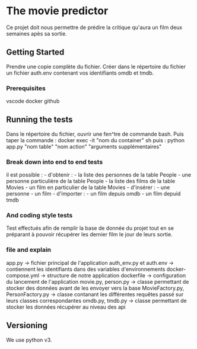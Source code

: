 # The movie predictor

Ce projet doit nous permettre de prédire la critique qu'aura un film deux semaines apès sa sortie.

## Getting Started

Prendre une copie complète du fichier. Créer dans le répertoire du fichier un fichier auth.env contenant vos identifiants omdb et tmdb.

### Prerequisites

vscode
docker
github


## Running the tests

Dans le répertoire du fichier, ouvrir une fen^tre de commande bash. Puis taper la commande :
docker exec -it "nom du container" sh
puis :
python app.py "nom table" "nom action" "arguments supplémentaires"

### Break down into end to end tests

il est possible :
    - d'obtenir :
        - la liste des personnes de la table People
        - une personne particulière de la table People
        - la liste des films de la table Movies
        - un film en particulier de la table Movies
    - d'insérer :
        - une personne
        - un film
    - d'importer :
        - un film depuis omdb
        - un film depuid tmdb

### And coding style tests

Test effectués afin de remplir la base de donnée du projet tout en se préparant à pouvoir récupérer les dernier film le jour de leurs sortie.

### file and explain

app.py -> fichier principal de l'application
auth_env.py et auth.env -> contiennent les identifiants dans des variables d'environnements
docker-compose.yml -> structure de notre application
dockerfile -> configuration du lancement de l'application
movie.py, person.py -> classe permettant de stocker des données avant de les envoyer vers la base 
MovieFactory.py, PersonFactory.py -> classe contanant les différentes requêtes passé sur leurs classes correspondantes
omdb.py, tmdb.py -> classe permettant de stocker les données récupérer au niveau des api

## Versioning

We use python v3. 



